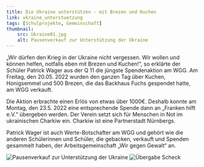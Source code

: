 ```yaml
---
title: Die Ukraine unterstützen - mit Brezen und Kuchen
link: ukraine_unterstuetzung
tags: [Schulprojekte, Gemeinschaft]
thumbnail: 
    src: Ukraine01.jpg
    alt: Pausenverkauf zur Unterstützung der Ukraine
---
```

<p>
    „Wir dürfen den Krieg in der Ukraine nicht vergessen. Wir wollen und können helfen, notfalls eben mit Brezen und Kuchen!“, so erklärte der Schüler Patrick Wager aus der Q 11 die jüngste Spendenaktion am WGG. Am Freitag, den 20.05. 2022 wurden den ganzen Tag über Kuchen, Honigsemmel und 500 Brezen, die das Backhaus Fuchs gespendet hatte, am WGG verkauft.
</p>
<p>
    Die Aktion erbrachte einen Erlös von etwas über 1000€. Deshalb konnte am Montag, den 23.5. 2022 eine entsprechende Spende dann an „Franken hilft e.V.“ übergeben werden. Der Verein setzt sich für Menschen in Not im ukrainischen Charkiw ein. Charkiw ist eine Partnerstadt Nürnbergs.
</p>
<p>
    Patrick Wager ist auch Werte-Botschafter am WGG und gehört wie die anderen Schülerinnen und Schüler, die gebacken, verkauft und Spenden gesammelt haben, der Arbeitsgemeinschaft „Wir gegen Gewalt“ an. 
</p>
<img src="/images/Ukraine01.jpg" alt = "Pausenverkauf zur Unterstützung der Ukraine"></img>
<img src="/images/Ukraine02.jpg" alt = "Übergabe Scheck"></img>
